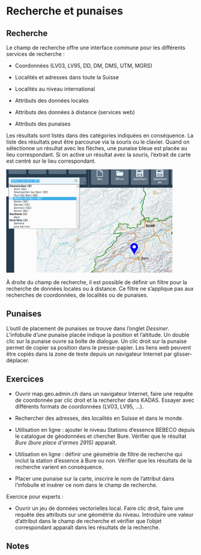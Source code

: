 # Recherche et punaises

## Recherche

Le champ de recherche offre une interface commune pour les différents services de recherche :

-   Coordonnées (LV03, LV95, DD, DM, DMS, UTM, MGRS)

-   Localités et adresses dans toute la Suisse

-   Localités au niveau international

-   Attributs des données locales

-   Attributs des données à distance (services web)

-   Attributs des punaises

Les résultats sont listés dans des catégories indiquées en conséquence. La liste des résultats peut être parcourue via la souris ou le clavier. Quand on sélectionne un résultat avec les flèches, une punaise bleue est placée au lieu correspondant. Si on active un résultat avec la souris, l’extrait de carte est centré sur le lieu correspondant.

<img src="../media/image3.png" width="443" height="275" />

À droite du champ de recherche, il est possible de définir un filtre pour la recherche de données locales ou à distance. Ce filtre ne s’applique pas aux recherches de coordonnées, de localités ou de punaises.

## Punaises

L’outil de placement de punaises se trouve dans l’onglet *Dessiner*. L’infobulle d’une punaise placée indique la position et l’altitude. Un double clic sur la punaise ouvre sa boîte de dialogue. Un clic droit sur la punaise permet de copier sa position dans le presse-papier. Les liens web peuvent être copiés dans la zone de texte depuis un navigateur Internet par glisser-déplacer.

## Exercices

-   Ouvrir map.geo.admin.ch dans un navigateur Internet, faire une requête de coordonnée par clic droit et la rechercher dans KADAS. Essayer avec différents formats de coordonnées (LV03, LV95, ...).

-   Rechercher des adresses, des localités en Suisse et dans le monde.

-   Utilisation en ligne : ajouter le niveau Stations d’essence BEBECO depuis le catalogue de géodonnées et chercher Bure. Vérifier que le résultat *Bure (bure place d'armes 2915)* apparaît.

-   Utilisation en ligne : définir une géométrie de filtre de recherche qui inclut la station d’essence à Bure ou non. Vérifier que les résultats de la recherche varient en conséquence.

-   Placer une punaise sur la carte, inscrire le nom de l’attribut dans l’infobulle et insérer ce nom dans le champ de recherche.

Exercice pour experts :

-   Ouvrir un jeu de données vectorielles local. Faire clic droit, faire une requête des attributs sur une géométrie du niveau. Introduire une valeur d’attribut dans le champ de recherche et vérifier que l’objet correspondant apparaît dans les résultats de la recherche.

## Notes


